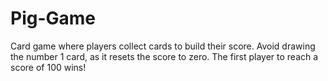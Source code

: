 # Pig-Game
Card game where players collect cards to build their score. Avoid drawing the number 1 card, as it resets the score to zero. The first player to reach a score of 100 wins!
